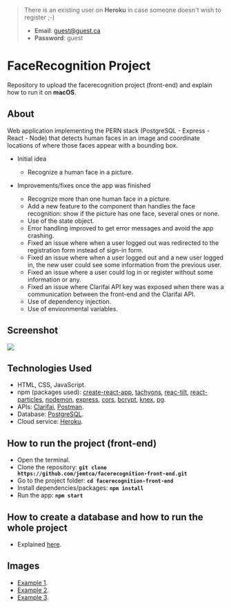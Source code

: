 > There is an existing user on **Heroku** in case someone doesn't wish to register ;-)
> * **Email**: guest@guest.ca
> * **Password**: guest

# FaceRecognition Project
Repository to upload the facerecognition project (front-end) and explain how to run it on **macOS**.

## About
Web application implementing the PERN stack (PostgreSQL - Express - React - Node) that detects human faces in an image and coordinate locations of where those faces appear with a bounding box.

* Initial idea
    * Recognize a human face in a picture.

* Improvements/fixes once the app was finished
	* Recognize more than one human face in a picture.
	* Add a new feature to the component than handles the face recognition: show if the picture has one face, several ones or none.
	* Use of the state object.
	* Error handling improved to get error messages and avoid the app crashing.
	* Fixed an issue where when a user logged out was redirected to the registration form instead of sign-in form.
	* Fixed an issue where when a user logged out and a new user logged in, the new user could see some information from the previous user.
	* Fixed an issue where a user could log in or register without some information or any.
	* Fixed an issue where Clarifai API key was exposed when there was a communication between the front-end and the Clarifai API.
	* Use of dependency injection.
	* Use of environmental variables.

## Screenshot
![](https://github.com/jemtca/facerecognition-front-end/blob/master/screenshots/facerecognition.gif)

## Technologies Used
* HTML, CSS, JavaScript.
* npm (packages used): [create-react-app](https://www.npmjs.com/package/create-react-app), [tachyons](https://www.npmjs.com/package/tachyons), [reac-tilt](https://www.npmjs.com/package/react-tilt), [react-particles](https://www.npmjs.com/package/react-particles-js), [nodemon](https://www.npmjs.com/package/nodemon), [express](https://www.npmjs.com/package/express), [cors](https://www.npmjs.com/package/cors), [bcrypt](https://www.npmjs.com/package/bcrypt-nodejs), [knex](https://www.npmjs.com/package/knex), [pg](https://www.npmjs.com/package/pg).
* APIs: [Clarifai](https://www.clarifai.com/), [Postman](https://www.postman.com/).
* Database: [PostgreSQL](https://www.postgresql.org/).
* Cloud service: [Heroku](https://www.heroku.com/).

## How to run the project (front-end)
* Open the terminal.
* Clone the repository: **`git clone https://github.com/jemtca/facerecognition-front-end.git`**
* Go to the project folder: **`cd facerecognition-front-end`**
* Install dependencies/packages: **`npm install`**
* Run the app: **`npm start`**

## How to create a database and how to run the whole project
* Explained [here](https://github.com/jemtca/facerecognition-back-end).

## Images
* [Example 1](https://imgix.ranker.com/user_node_img/83/1648992/original/natalie-portman-recording-artists-and-groups-photo-u300?w=650&q=50&fm=pjpg&fit=crop&crop=faces).
* [Example 2](https://static.zennioptical.com/marketing/campaign/summer_kids_2019/070219_kids_summer_refresh_assets/kids_glasses_style_squad_og.jpg).
* [Example 3](https://dana.org/wp-content/uploads/2019/07/investigating-individual-differences-brain-july-news-2019.jpg).
